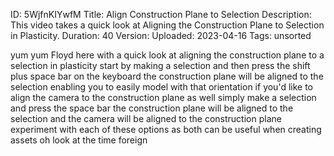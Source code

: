 ID: 5WjfnKIYwfM
Title: Align Construction Plane to Selection
Description: This video takes a quick look at Aligning the Construction Plane to Selection in Plasticity.
Duration: 40
Version: 
Uploaded: 2023-04-16
Tags: unsorted

yum yum
Floyd here with a quick look at aligning
the construction plane to a selection in
plasticity start by making a selection
and then press the shift plus space bar
on the keyboard the construction plane
will be aligned to the selection
enabling you to easily model with that
orientation if you'd like to align the
camera to the construction plane as well
simply make a selection and press the
space bar the construction plane will be
aligned to the selection and the camera
will be aligned to the construction
plane experiment with each of these
options as both can be useful when
creating assets oh look at the time
foreign
